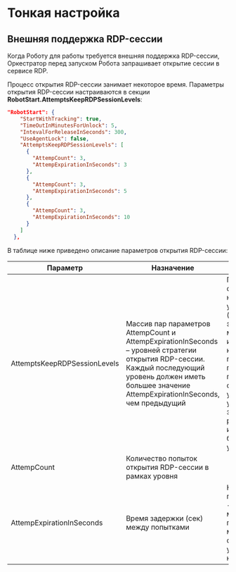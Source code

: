 # Тонкая настройка

## Внешняя поддержка RDP-сессии

Когда Роботу для работы требуется внешняя поддержка RDP-сессии, Оркестратор перед запуском Робота запрашивает открытие сессии в сервисе RDP. 

Процесс открытия RDP-сессии занимает некоторое время. Параметры открытия RDP-сессии настраиваются в секции 
**RobotStart.AttemptsKeepRDPSessionLevels**:

```json
"RobotStart": {
    "StartWithTracking": true,
    "TimeOutInMinutesForUnlock": 5,
    "IntevalForReleaseInSeconds": 300,
    "UseAgentLock": false,
    "AttemptsKeepRDPSessionLevels": [
      {
        "AttempCount": 3,
        "AttempExpirationInSeconds": 3
      },
      {
        "AttempCount": 3,
        "AttempExpirationInSeconds": 5
      },
      {
        "AttempCount": 3,
        "AttempExpirationInSeconds": 10
      }
    ]
  },
```
В таблице ниже приведено описание параметров открытия RDP-сессии:

| Параметр | Назначение | Примечание | 
| -------- | ---------- | ---------- |
| AttemptsKeepRDPSessionLevels | Массив пар параметров AttempCount и AttempExpirationInSeconds – уровней стратегии открытия RDP-сессии. Каждый последующий уровень должен иметь большее значение AttempExpirationInSeconds, чем предыдущий | Попытки открыть начинаются с уровня 0 (первый элемент массива). При исчерпании количества попыток происходит переход на следующий уровень, пока уровни не закончатся. Не рекомендуется использовать больше 3 уровней |
| AttempCount | Количество попыток открытия RDP-сессии в рамках уровня |      |
| AttempExpirationInSeconds | Время задержки (сек) между попытками | Не гарантировано - при наличии многих RDP-пользователей может отличаться от указанного в настройке |



